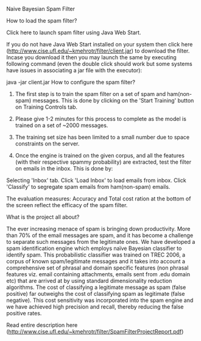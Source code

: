 Naive Bayesian Spam Filter

How to load the spam filter?

Click here to launch spam filter using Java Web Start.

If you do not have Java Web Start installed on your system then click here (http://www.cise.ufl.edu/~kmehrotr/filter/client.jar) 
to download the filter. Incase you download it then you may launch the same by executing following command 
(even the double click should work but some systems have issues in associating a jar file with the executor): 

java -jar client.jar
How to configure the spam filter?

1. The first step is to train the spam filter on a set of spam and ham(non-spam) messages. 
   This is done by clicking on the 'Start Training' button on Training Controls tab. 
2. Please give 1-2 minutes for this process to complete as the model is trained on a set of ~2000 messages. 
3. The training set size has been limited to a small number due to space constraints on the server.

4. Once the engine is trained on the given corpus, and all the features (with their respective spammy probability) 
   are extracted, test the filter on emails in the inbox. This is done by:

Selecting 'Inbox' tab.
Click 'Load Inbox' to load emails from inbox.
Click 'Classify' to segregate spam emails from ham(non-spam) emails.

The evaluation measures: Accuracy and Total cost ration at the bottom of the screen reflect the efficacy of the 
spam filter.

What is the project all about?

The ever increasing menace of spam is bringing down productivity. More than 70% of the email messages are spam, 
and it has become a challenge to separate such messages from the legitimate ones. We have developed a spam 
identification engine which employs naïve Bayesian classifier to identify spam. This probabilistic classifier 
was trained on TREC 2006, a corpus of known spam/legitimate messages and it takes into account a comprehensive 
set of phrasal and domain specific features (non phrasal features viz. email containing attachments, emails sent 
from .edu domain etc) that are arrived at by using standard dimensionality reduction algorithms. 
The cost of classifying a legitimate message as spam (false positive) far outweighs the cost of classifying spam 
as legitimate (false negative). This cost sensitivity was incorporated into the spam engine and we have achieved 
high precision and recall, thereby reducing the false positive rates.

Read entire description here (http://www.cise.ufl.edu/~kmehrotr/filter/SpamFilterProjectReport.pdf)
